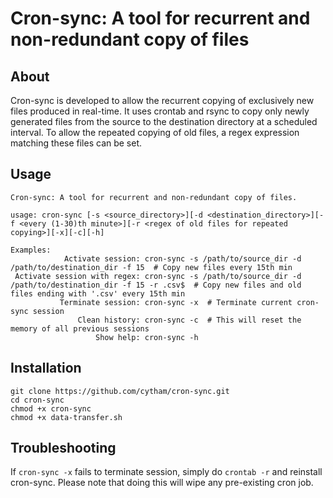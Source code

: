 # Cron-sync: A tool for recurrent and non-redundant copy of files

## About
Cron-sync is developed to allow the recurrent copying of exclusively new files produced in real-time. It uses crontab and rsync to copy only newly generated files from the source to the destination directory at a scheduled interval. To allow the repeated copying of old files, a regex expression matching these files can be set. 

## Usage

```
Cron-sync: A tool for recurrent and non-redundant copy of files.

usage: cron-sync [-s <source_directory>][-d <destination_directory>][-f <every (1-30)th minute>][-r <regex of old files for repeated copying>][-x][-c][-h]

Examples:
            Activate session: cron-sync -s /path/to/source_dir -d /path/to/destination_dir -f 15  # Copy new files every 15th min
 Activate session with regex: cron-sync -s /path/to/source_dir -d /path/to/destination_dir -f 15 -r .csv$  # Copy new files and old files ending with '.csv' every 15th min
           Terminate session: cron-sync -x  # Terminate current cron-sync session
               Clean history: cron-sync -c  # This will reset the memory of all previous sessions
                   Show help: cron-sync -h
```

## Installation

```
git clone https://github.com/cytham/cron-sync.git
cd cron-sync
chmod +x cron-sync
chmod +x data-transfer.sh
```

## Troubleshooting

If `cron-sync -x` fails to terminate session, simply do `crontab -r` and reinstall cron-sync. Please note that doing this will wipe any pre-existing cron job.
